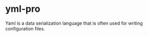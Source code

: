 # yml-pro
Yaml is a data serialization language that is often used for writing configuration files.
